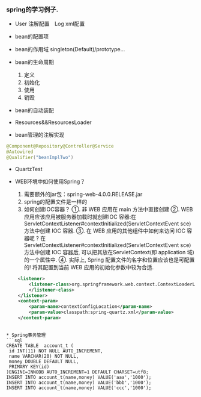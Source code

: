 ### spring的学习例子.

* User 注解配置　Log  xml配置

* bean的配置项
* bean的作用域
    singleton(Default)/prototype...
* bean的生命周期
   1. 定义
   2. 初始化
   3. 使用
   4. 销毁
* bean的自动装配
* Resources&&ResourcesLoader

* bean管理的注解实现
```java
@Component@Repository@Controller@Service
@Autowired
@Qualifier("beanImplTwo")
```

* QuartzTest

* WEB环境中如何使用Spring？
   1. 需要额外的jar包：spring-web-4.0.0.RELEASE.jar
   2. spring的配置文件是一样的
   3. 如何创建IOC容器？
   ①. 非 WEB 应用在 main 方法中直接创建
   ②. WEB 应用应该应用被服务器加载时就创建IOC 容器:在ServletContextListener#contextInitialized(ServletContextEvent sce) 方法中创建 IOC 容器.
   ③. 在 WEB 应用的其他组件中如何来访问 IOC 容器呢 ?
   在 ServletContextListener#contextInitialized(ServletContextEvent sce) 方法中创建 IOC 容器后, 可以把其放在ServletContext(即 application 域)的一个属性中.
   ④. 实际上, Spring 配置文件的名字和位置应该也是可配置的! 将其配置到当前 WEB 应用的初始化参数中较为合适.
   ```xml
    <listener>
        <listener-class>org.springframework.web.context.ContextLoaderListener
        </listener-class>
    </listener>
    <context-param>
        <param-name>contextConfigLocation</param-name>
        <param-value>classpath:spring-quartz.xml</param-value>
    </context-param>
```

* Spring事务管理
```sql
CREATE TABLE  account_t (
 id INT(11) NOT NULL AUTO_INCREMENT,
 name VARCHAR(20) NOT NULL,
 money DOUBLE DEFAULT NULL,
 PRIMARY KEY(id)
)ENGINE=INNODB AUTO_INCREMENT=1 DEFAULT CHARSET=utf8;
INSERT INTO account_t(name,money) VALUE('aaa','1000');
INSERT INTO account_t(name,money) VALUE('bbb','1000');
INSERT INTO account_t(name,money) VALUE('ccc','1000');
```
